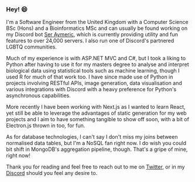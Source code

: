### Hey! 😄

I'm a Software Engineer from the United Kingdom with a Computer Science BSc (Hons) and a Bioinformatics MSc and can usually be found working on my Discord bot [Ser Aymeric](https://seraymeric.com), which is currently providing utility and fun features to over 24,000 servers. I also run one of Discord's partnered LGBTQ communities.

Much of my experience is with ASP.NET MVC and C#, but I took a liking to Python after having to use it for my masters degree to analyse and interpret biological data using statistical tools such as machine learning, though I used R for much of that work too. I have since made use of Python in projects involving RESTful APIs, image generation, data visualisation and various integrations with Discord with a heavy preference for Python's asynchronous capabilities.

More recently I have been working with Next.js as I wanted to learn React, yet still be able to leverage the advantages of static generation for my web projects and I aim to have something tangible to show off soon, with a bit of Electron.js thrown in too, for fun.

As for database technologies, I can't say I don't miss my joins between normalised data tables, but I'm a NoSQL fan right now. I do wish you could bit shift in MongoDB's aggregation pipeline, though. That's a gripe of mine, right now!

Thank you for reading and feel free to reach out to me on [Twitter](https://twitter.com/yandawl), or in my [Discord](http://discord.gg/38GdPqK) should you feel any desire to.
